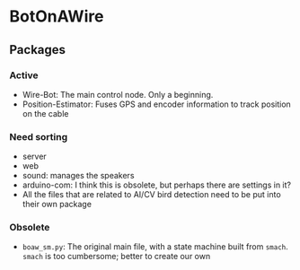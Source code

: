 # BotOnAWire

## Packages
### Active
* Wire-Bot: The main control node. Only a beginning.
* Position-Estimator: Fuses GPS and encoder information to track position on the cable

### Need sorting
* server
* web
* sound: manages the speakers
* arduino-com: I think this is obsolete, but perhaps there are settings in it?
* All the files that are related to AI/CV bird detection need to be put into their own package

### Obsolete
* `boaw_sm.py`: The original main file, with a state machine built from `smach`. `smach` is too cumbersome; better to create our own 